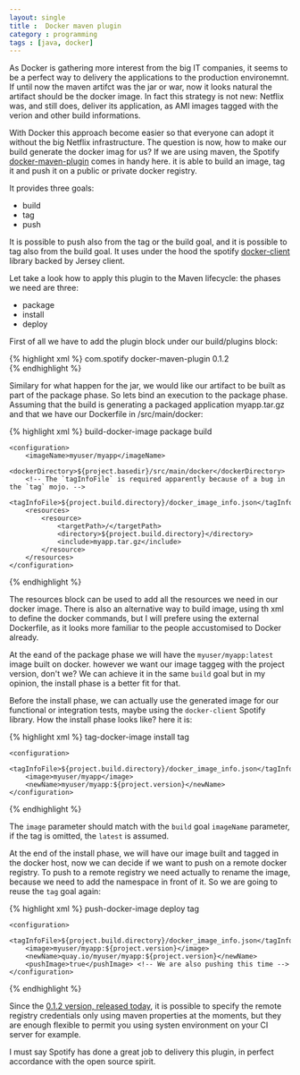 ```yaml
---
layout: single
title :  Docker maven plugin
category : programming
tags : [java, docker]
---
```

As Docker is gathering more interest from the big IT companies, it seems to be a perfect way to 
delivery the applications to the production environemnt. If until now the maven artifct was the 
jar or war, now it looks natural the artifact should be the docker image. In fact this strategy
is not new: Netflix was, and still does, deliver its application, as AMI images tagged with
the verion and other build informations.

With Docker this approach become easier so that everyone can adopt it without the big Netflix 
infrastructure. The question is now, how to make our build generate the docker imag for us? If
we are using maven, the Spotify [docker-maven-plugin](https://github.com/spotify/docker-maven-plugin) 
comes in handy here. it is able to build an image, tag it and push it on a public or private 
docker registry.

It provides three goals:
 
 - build
 - tag
 - push
 
It is possible to push also from the tag or the build goal, and it is possible to tag also from 
the build goal. It uses under the hood the spotify [docker-client](https://github.com/spotify/docker-client) library backed by Jersey client.

Let take a look how to apply this plugin to the Maven lifecycle: the phases we need are three: 
 
 - package
 - install
 - deploy
 
First of all we have to add the plugin block under our build/plugins block:

{% highlight xml %}
<plugin>
  <groupId>com.spotify</groupId>
  <artifactId>docker-maven-plugin</artifactId>
  <version>0.1.2</version>
  <executions>
    <!-- ... -->
  </executions>
</plugin>  
{% endhighlight %}


Similary for what happen for the jar, we would like our artifact to be built as part of the package
phase. So lets bind an execution to the package phase. Assuming that the build is generating a packaged
application myapp.tar.gz and that we have our Dockerfile in /src/main/docker: 

{% highlight xml %}
<execution>
    <id>build-docker-image</id>
    <phase>package</phase>
    <goals>
        <goal>build</goal>
    </goals>

    <configuration>
        <imageName>myuser/myapp</imageName>
        <dockerDirectory>${project.basedir}/src/main/docker</dockerDirectory>
        <!-- The `tagInfoFile` is required apparently because of a bug in the `tag` mojo. -->
        <tagInfoFile>${project.build.directory}/docker_image_info.json</tagInfoFile>
        <resources>
            <resource>
                <targetPath>/</targetPath>
                <directory>${project.build.directory}</directory>
                <include>myapp.tar.gz</include>
            </resource>
        </resources>
    </configuration>

</execution>
{% endhighlight %}

The resources block can be used to add all the resources we need in our docker image. There is 
also an alternative way to build image, using th xml to define the docker commands, but I will
prefere using the external Dockerfile, as it looks more familiar to the people accustomised to
Docker already.

At the eand of the package phase we will have the `myuser/myapp:latest` image built on docker.
however we want our image taggeg with the project version, don't we? We can achieve it in the 
same `build` goal but in my opinion, the install phase is a better fit for that.

Before the install phase, we can actually use the generated image for our functional or 
integration tests, maybe using the `docker-client` Spotify library. How the install phase 
looks like? here it is:

{% highlight xml %}
<execution>
    <id>tag-docker-image</id>
    <phase>install</phase>
    <goals>
        <goal>tag</goal>
    </goals>

    <configuration>
        <tagInfoFile>${project.build.directory}/docker_image_info.json</tagInfoFile>
        <image>myuser/myapp</image>
        <newName>myuser/myapp:${project.version}</newName>
    </configuration>
</execution>
{% endhighlight %}

The `image` parameter should match with the `build` goal `imageName` parameter, if the tag 
is omitted, the `latest` is assumed. 

At the end of the install phase, we will have our image built and tagged in the docker host,
now we can decide if we want to push on a remote docker registry. To push to a remote registry 
we need actually to rename the image, because we need to add the namespace in front of it. So 
we are going to reuse the `tag` goal again:

{% highlight xml %}
<execution>
    <id>push-docker-image</id>
    <phase>deploy</phase>
    <goals>
        <goal>tag</goal>
    </goals>

    <configuration>
        <tagInfoFile>${project.build.directory}/docker_image_info.json</tagInfoFile>
        <image>myuser/myapp:${project.version}</image>
        <newName>quay.io/myuser/myapp:${project.version}</newName>
        <pushImage>true</pushImage> <!-- We are also pushing this time -->
    </configuration>
</execution>
{% endhighlight %}

Since the [0.1.2 version, released today](https://github.com/spotify/docker-maven-plugin/issues/53#issuecomment-74712040), it is possible to specify the remote registry 
credentials only using maven properties at the moments, but they are enough flexible to
permit you using systen environment on your CI server for example.

I must say Spotify has done a great job to delivery this plugin, in perfect accordance 
with the open source spirit.





